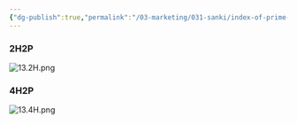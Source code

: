 ```yaml
---
{"dg-publish":true,"permalink":"/03-marketing/031-sanki/index-of-prime-sk-52-2019/","tags":["SKProductLib"]}
---
```



### 2H2P
![13.2H.png](/img/user/03%20Marketing/031%20SANKI%E4%BA%A7%E5%93%81%E8%B5%84%E6%96%99/assets/Index%20of%20Prime%20SK52%202019/13.2H.png)

### 4H2P
![13.4H.png](/img/user/03%20Marketing/031%20SANKI%E4%BA%A7%E5%93%81%E8%B5%84%E6%96%99/assets/Index%20of%20Prime%20SK52%202019/13.4H.png)
